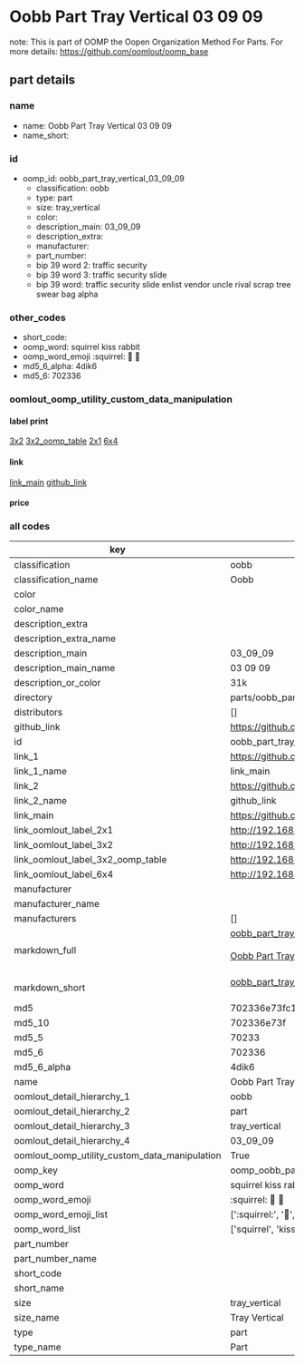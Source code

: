 # Oobb Part Tray Vertical 03 09 09  

note: This is part of OOMP the Oopen Organization Method For Parts. For more details: https://github.com/oomlout/oomp_base

##  part details





### name
* name: Oobb Part Tray Vertical 03 09 09
* name_short: 
### id
* oomp_id: oobb_part_tray_vertical_03_09_09
  * classification: oobb
  * type: part
  * size: tray_vertical
  * color: 
  * description_main: 03_09_09
  * description_extra: 
  * manufacturer: 
  * part_number: 
  * bip 39 word 2: traffic security
  * bip 39 word 3: traffic security slide
  * bip 39 word: traffic security slide enlist vendor uncle rival scrap tree swear bag alpha

### other_codes
* short_code: 
* oomp_word: squirrel kiss rabbit
* oomp_word_emoji :squirrel: :kiss: :rabbit:
* md5_6_alpha: 4dik6
* md5_6: 702336






### oomlout_oomp_utility_custom_data_manipulation
#### label print
[3x2](http://192.168.1.245:1112/?label=oomp%204dik6)
[3x2_oomp_table](http://192.168.1.107:1112/?label=oomp%204dik6)
[2x1](http://192.168.1.242:1112/?label=oomp%204dik6)
[6x4](http://192.168.1.55:1112/?label=oomp%204dik6)    

#### link

[link_main](https://github.com/oomlout/oomlout_oomp_current_version_messy/tree/main/parts/oobb_part_tray_vertical_03_09_09) [github_link](https://github.com/oomlout/oomlout_oomp_part_src/tree/main/parts/oobb_part_tray_vertical_03_09_09)                             

#### price







### all codes 
| key | value |  
| --- | --- |  
| classification | oobb |  
| classification_name | Oobb |  
| color |  |  
| color_name |  |  
| description_extra |  |  
| description_extra_name |  |  
| description_main | 03_09_09 |  
| description_main_name | 03 09 09 |  
| description_or_color | 31k |  
| directory | parts/oobb_part_tray_vertical_03_09_09 |  
| distributors | [] |  
| github_link | https://github.com/oomlout/oomlout_oomp_part_src/tree/main/parts/oobb_part_tray_vertical_03_09_09 |  
| id | oobb_part_tray_vertical_03_09_09 |  
| link_1 | https://github.com/oomlout/oomlout_oomp_current_version_messy/tree/main/parts/oobb_part_tray_vertical_03_09_09 |  
| link_1_name | link_main |  
| link_2 | https://github.com/oomlout/oomlout_oomp_part_src/tree/main/parts/oobb_part_tray_vertical_03_09_09 |  
| link_2_name | github_link |  
| link_main | https://github.com/oomlout/oomlout_oomp_current_version_messy/tree/main/parts/oobb_part_tray_vertical_03_09_09 |  
| link_oomlout_label_2x1 | http://192.168.1.242:1112/?label=oomp%204dik6 |  
| link_oomlout_label_3x2 | http://192.168.1.245:1112/?label=oomp%204dik6 |  
| link_oomlout_label_3x2_oomp_table | http://192.168.1.107:1112/?label=oomp%204dik6 |  
| link_oomlout_label_6x4 | http://192.168.1.55:1112/?label=oomp%204dik6 |  
| manufacturer |  |  
| manufacturer_name |  |  
| manufacturers | [] |  
| markdown_full | [oobb_part_tray_vertical_03_09_09](https://github.com/oomlout/oomlout_oomp_current_version_messy/tree/main/parts/oobb_part_tray_vertical_03_09_09)<br>[](https://github.com/oomlout/oomlout_oomp_current_version_messy/tree/main/parts/oobb_part_tray_vertical_03_09_09)<br>[Oobb Part Tray Vertical 03 09 09](https://github.com/oomlout/oomlout_oomp_current_version_messy/tree/main/parts/oobb_part_tray_vertical_03_09_09)<br><br> |  
| markdown_short | [oobb_part_tray_vertical_03_09_09](https://github.com/oomlout/oomlout_oomp_current_version_messy/tree/main/parts/oobb_part_tray_vertical_03_09_09)<br><br> |  
| md5 | 702336e73fc17757b27914ad9730b736 |  
| md5_10 | 702336e73f |  
| md5_5 | 70233 |  
| md5_6 | 702336 |  
| md5_6_alpha | 4dik6 |  
| name | Oobb Part Tray Vertical 03 09 09 |  
| oomlout_detail_hierarchy_1 | oobb |  
| oomlout_detail_hierarchy_2 | part |  
| oomlout_detail_hierarchy_3 | tray_vertical |  
| oomlout_detail_hierarchy_4 | 03_09_09 |  
| oomlout_oomp_utility_custom_data_manipulation | True |  
| oomp_key | oomp_oobb_part_tray_vertical_03_09_09 |  
| oomp_word | squirrel kiss rabbit |  
| oomp_word_emoji | :squirrel: :kiss: :rabbit: |  
| oomp_word_emoji_list | [':squirrel:', ':kiss:', ':rabbit:'] |  
| oomp_word_list | ['squirrel', 'kiss', 'rabbit'] |  
| part_number |  |  
| part_number_name |  |  
| short_code |  |  
| short_name |  |  
| size | tray_vertical |  
| size_name | Tray Vertical |  
| type | part |  
| type_name | Part |  
